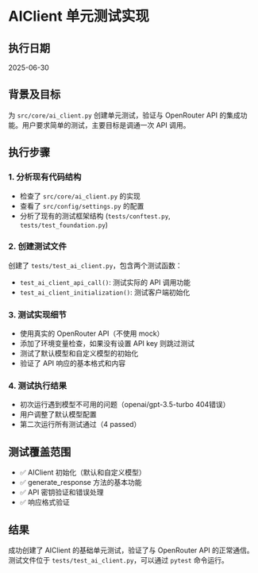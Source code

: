 # AIClient 单元测试实现

## 执行日期
2025-06-30

## 背景及目标
为 `src/core/ai_client.py` 创建单元测试，验证与 OpenRouter API 的集成功能。用户要求简单的测试，主要目标是调通一次 API 调用。

## 执行步骤

### 1. 分析现有代码结构
- 检查了 `src/core/ai_client.py` 的实现
- 查看了 `src/config/settings.py` 的配置
- 分析了现有的测试框架结构 (`tests/conftest.py`, `tests/test_foundation.py`)

### 2. 创建测试文件
创建了 `tests/test_ai_client.py`，包含两个测试函数：
- `test_ai_client_api_call()`: 测试实际的 API 调用功能
- `test_ai_client_initialization()`: 测试客户端初始化

### 3. 测试实现细节
- 使用真实的 OpenRouter API（不使用 mock）
- 添加了环境变量检查，如果没有设置 API key 则跳过测试
- 测试了默认模型和自定义模型的初始化
- 验证了 API 响应的基本格式和内容

### 4. 测试执行结果
- 初次运行遇到模型不可用的问题（openai/gpt-3.5-turbo 404错误）
- 用户调整了默认模型配置
- 第二次运行所有测试通过（4 passed）

## 测试覆盖范围
- ✅ AIClient 初始化（默认和自定义模型）
- ✅ generate_response 方法的基本功能
- ✅ API 密钥验证和错误处理
- ✅ 响应格式验证

## 结果
成功创建了 AIClient 的基础单元测试，验证了与 OpenRouter API 的正常通信。测试文件位于 `tests/test_ai_client.py`，可以通过 `pytest` 命令运行。